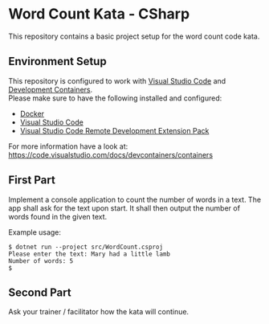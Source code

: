 # Word Count Kata - CSharp

This repository contains a basic project setup for the word count code kata.

## Environment Setup

This repository is configured to work with [Visual Studio Code](https://code.visualstudio.com/) and [Development Containers](https://containers.dev/).  
Please make sure to have the following installed and configured:
- [Docker](https://www.docker.com/)
- [Visual Studio Code](https://code.visualstudio.com/)
- [Visual Studio Code Remote Development Extension Pack](https://marketplace.visualstudio.com/items?itemName=ms-vscode-remote.vscode-remote-extensionpack)

For more information have a look at: https://code.visualstudio.com/docs/devcontainers/containers

## First Part

Implement a console application to count the number of words in a text.
The app shall ask for the text upon start.
It shall then output the number of words found in the given text.

Example usage:

```terminal
$ dotnet run --project src/WordCount.csproj
Please enter the text: Mary had a little lamb
Number of words: 5
$
```

## Second Part

Ask your trainer / facilitator how the kata will continue.

